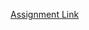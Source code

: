 [Assignment Link](https://course.acciojob.com/start-project?project=2d7507d7-ceb0-41f0-8628-e95efcdf798d)